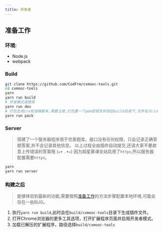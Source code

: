 ```yaml
---
title: 开发者
---
```


## 准备工作

### 环境:
* Node.js
* webpack

### Build
```bash
git clone https://github.com/CodFrm/cxmooc-tools.git
cd cxmooc-tools
yarn
yarn run build
# 开发模式请使用
yarn run dev
# 打包生成crx和油猴脚本,需要注意,打包要一个pem密钥文件放在build目录下,文件名为:cxmooc-tools.pem(手动打包一次chrome浏览器会生成)
yarn run pack
```

### Server
> 搭建了一个服务器程序用于完善题库。接口没有任何权限，只会记录正确答题答案,并不会记录其他信息。
> 以上过程全由插件自动提交,还请大家不要故意上传错误的答案哦 (๑• . •๑)
> 因为超星慕课全站启用了`https`,所以服务器配置需要`https`。

```bash
yarn
yarn run server
```
### 构建之后
> 能够体验到最新的功能,需要按照[准备工作](#准备工作)的方法步骤配置本地环境,可能会存在一些BUG。

1. 执行`yarn run build`,此时会在`build/cxmooc-tools`目录下生成插件文件。
2. 打开Chrome浏览器的更多工具选项，打开扩展程序页面并启用开发者模式。
3. 加载已解压的扩展程序，路径选择`build/cxmooc-tools`